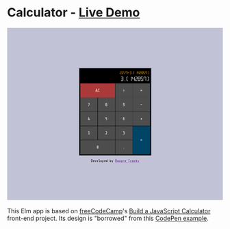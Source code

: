 # Calculator - [Live Demo](https://dwayne.github.io/elm-calculator/)

![A screenshot of the Calculator](/screenshot.png)

This Elm app is based on [freeCodeCamp](https://www.freecodecamp.com/)'s
[Build a JavaScript Calculator](https://www.freecodecamp.org/learn/front-end-development-libraries/front-end-development-libraries-projects/build-a-javascript-calculator)
front-end project. Its design is "borrowed" from this [CodePen example](https://codepen.io/freeCodeCamp/full/wgGVVX).
